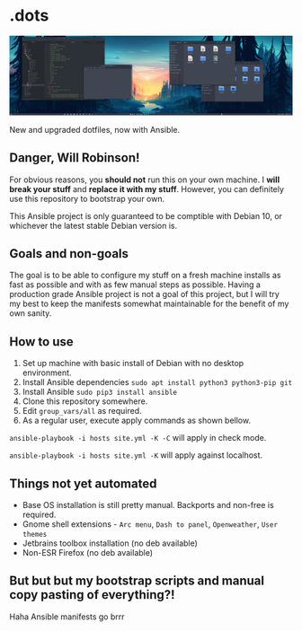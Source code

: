 # .dots

![Desktop](./media/screen.png)

New and upgraded dotfiles, now with Ansible.

## Danger, Will Robinson!

For obvious reasons, you **should not** run this on your own machine. I **will break your stuff**
and **replace it with my stuff**. However, you can definitely use this repository to bootstrap
your own.

This Ansible project is only guaranteed to be comptible with Debian 10, or whichever the latest
stable Debian version is.

## Goals and non-goals

The goal is to be able to configure my stuff on a fresh machine installs as fast as possible and with as few
manual steps as possible. Having a production grade Ansible project is not a goal of this project, but I will try
my best to keep the manifests somewhat maintainable for the benefit of my own sanity.

## How to use

1. Set up machine with basic install of Debian with no desktop environment.
2. Install Ansible dependencies `sudo apt install python3 python3-pip git`
3. Install Ansible `sudo pip3 install ansible`
4. Clone this repository somewhere.
5. Edit `group_vars/all` as required.
6. As a regular user, execute apply commands as shown bellow.

`ansible-playbook -i hosts site.yml -K -C` will apply in check mode.

`ansible-playbook -i hosts site.yml -K` will apply against localhost.

## Things not yet automated

- Base OS installation is still pretty manual. Backports and non-free is required.
- Gnome shell extensions - `Arc menu`, `Dash to panel`, `Openweather`, `User themes`
- Jetbrains toolbox installation (no deb available)
- Non-ESR Firefox (no deb available)

## But but but my bootstrap scripts and manual copy pasting of everything?!

Haha Ansible manifests go brrr
